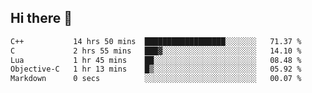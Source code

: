 ## Hi there 👋

<!--START_SECTION:waka-->

```txt
C++           14 hrs 50 mins  ██████████████████░░░░░░░   71.37 %
C             2 hrs 55 mins   ███▓░░░░░░░░░░░░░░░░░░░░░   14.10 %
Lua           1 hr 45 mins    ██░░░░░░░░░░░░░░░░░░░░░░░   08.48 %
Objective-C   1 hr 13 mins    █▒░░░░░░░░░░░░░░░░░░░░░░░   05.92 %
Markdown      0 secs          ░░░░░░░░░░░░░░░░░░░░░░░░░   00.07 %
```

<!--END_SECTION:waka-->

